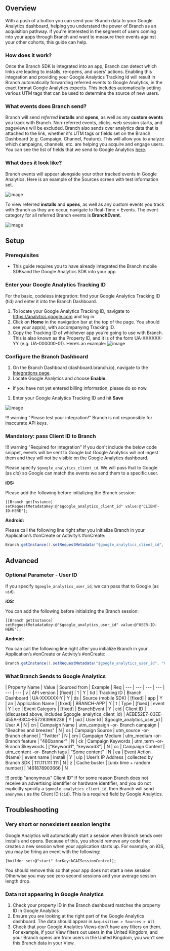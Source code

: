 ## Overview

With a push of a button you can send your Branch data to your Google Analytics dashboard, helping you understand the power of Branch as an acquisition pathway. If you're interested in the segment of users coming into your apps through Branch and want to measure their events against your other cohorts, this guide can help.

### How does it work?

Once the Branch SDK is integrated into an app, Branch can detect which links are leading to installs, re-opens, and users' actions. Enabling this integration and providing your Google Analytics Tracking Id will result in Branch automatically forwarding referred events to Google Analytics, in the exact format Google Analytics expects. This includes automatically setting various UTM tags that can be used to determine the source of new users.

### What events does Branch send?

Branch will send *referred* **installs** and **opens**, as well as any **custom events** you track with Branch. Non-referred events, clicks, web session starts, and pageviews will be excluded. Branch also sends over analytics data that is attached to the link, whether it's UTM tags or fields set on the Branch Dashboard (e.g. Campaign, Channel, Feature). This will allow you to analyze which campaigns, channels, etc. are helping you acquire and engage users. You can see the list of fields that we send to Google Analytics [here](#what-branch-sends-to-google-analytics).

### What does it look like?

Branch events will appear alongside your other tracked events in Google Analytics. Here is an example of the Sources screen with test information set.

![image](/img/pages/integrations/google-analytics/google-analytics-sources.png)

To view referred **installs** and **opens**, as well as any custom events you track with Branch as they are occur, navigate to Real-Time > Events. The event category for all referred Branch events is **BranchEvent**.

![image](/img/pages/integrations/google-analytics/google-analytics-open.png)

## Setup

### Prerequisites
- This guide requires you to have already integrated the Branch mobile SDKsand the Google Analytics SDK into your app.

### Enter your Google Analytics Tracking ID

For the basic, codeless integration: find your Google Analytics Tracking ID (tid) and enter it into the Branch Dashboard.

1. To locate your Google Analytics Tracking ID, navigate to https://analytics.google.com and log in.
1. Click on **Home** in the navigation bar at the top of the page. You should see your app(s), with accompanying Tracking ID.
1. Copy the Tracking ID of whichever app you’re going to use with Branch. This is also known as the Property ID, and it is of the form UA-XXXXXX-YY (e.g. UA-000000-01). Here’s an example: ![image](/img/pages/integrations/google-analytics/tid.png)


### Configure the Branch Dashboard

1. On the Branch Dashboard (dashboard.branch.io), navigate to the [Integrations page](https://dashboard.branch.io/integrations).
1. Locate Google Analytics and choose **Enable**.
  * If you have not yet entered billing information, please do so now.
1. Enter your Google Analytics Tracking ID and hit **Save**

![image](/img/pages/integrations/google-analytics/enable-google-analytics-integration.png)

!!! warning "Please test your integration!"
    Branch is not responsible for inaccurate API keys.
    
### Mandatory: pass Client ID to Branch

!!! warning "Required for integration"
    If you don't include the below code snippet, events will be sent to Google but Google Analytics will not ingest them and they will not be visible on the Google Analytics dashboard.

Please specify `$google_analytics_client_id`. We will pass that to Google (as *cid*) so Google can match the events we send them to a specific user.

**iOS:**

Please add the following before initializing the Branch session:

```objc
[[Branch getInstance] setRequestMetadataKey:@"$google_analytics_client_id" value:@"CLIENT-ID-HERE"];
```

**Android:**

Please call the following line right after you initialize Branch in your Application’s #onCreate or Activity’s #onCreate:

```java
Branch.getInstance().setRequestMetadata("$google_analytics_client_id", "CLIENT-ID-HERE");
```

## Advanced

### Optional Parameter - User ID

If you specify `$google_analytics_user_id`, we can pass that to Google (as `uid`).

**iOS:**

You can add the following before initializing the Branch session:

```obj-c
[[Branch getInstance] setRequestMetadataKey:@"$google_analytics_user_id" value:@"USER-ID-HERE"];
```

**Android:**

You can call the following line right after you initialize Branch in your Application’s #onCreate or Activity’s #onCreate:

```java
Branch.getInstance().setRequestMetadata("$google_analytics_user_id", "USER-ID-HERE");
```

### What Branch Sends to Google Analytics

| Property Name | Value | Sourced from | Example | Req
| --- | --- | --- | --- | --- | ---
| v | API version | [fixed] | 1 | Y
| tid | Tracking ID | Branch Dashboard | UA-XXXXXX-Y | Y
| ds | Source (mobile SDK) | [fixed] | app | Y
| an | Application Name | [fixed] | BRANCH-APP | Y
| t | Type | [fixed] | event | Y
| ec | Event Category | [fixed] | BranchEvent | Y
| cid | Client ID | (discussed above, includes $google_analytics_client_id) | AEBE52E7-03EE-455A-B3C4-E57283966239 | Y
| uid | User Id | $google_analytics_user_id | User A | N
| cn | Campaign Name | utm_campaign -or- Branch campaign  | "Beaches and breezes" | N
| cs | Campaign Source | utm_source -or- Branch channel | "Twitter" | N
| cm | Campaign Medium | utm_medium -or- Branch feature  | "480banner" | N
| ck | Campaign Keywords | utm_term -or- Branch $keywords | ["Keyword1", "keyword3"] | N
| cc | Campaign Content | utm_content -or- Branch tags | "Some content" | N
| ea | Event Action (Name) | event name | install | Y
| uip | User’s IP Address | collected by Branch SDK | 111.111.111.111 | N
| z | Cache buster | [unix time + random number] | 1461878903666 | N

!!! protip "anonymous" Client ID"
    If for some reason Branch does not receive an advertising identifier or hardware identifier, and you do not explicitly specify a `$google_analytics_client_id`, then Branch will send `anonymous` as the Client ID (`cid`). This is a required field by Google Analytics.

## Troubleshooting

### Very short or nonexistent session lengths

Google Analytics will automatically start a session when Branch sends over installs and opens. Because of this, you should remove any code that creates a new session when your application starts up. For example, on iOS, you may be firing an event with the following:

```objc
[builder set:@"start" forKey:kGAISessionControl];
```

You should remove this so that your app does not start a new session. Otherwise you may see zero second sessions and your average session length drop.

### Data not appearing in Google Analytics

1. Check your property ID in the Branch dashboard matches the property ID in Google Analytics
1. Ensure you are looking at the right part of the Google Analytics dashboard. The data should appear in `Acquisition > Sources > All`
1. Check that your Google Analytics Views don't have any filters on them. For example, if your View filters out users in the United Kingdom, and your Branch opens are from users in the United Kingdom, you won't see this Branch data in your View.
